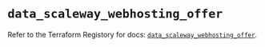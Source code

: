 # `data_scaleway_webhosting_offer`

Refer to the Terraform Registory for docs: [`data_scaleway_webhosting_offer`](https://registry.terraform.io/providers/scaleway/scaleway/2.18.0/docs/data-sources/webhosting_offer).
